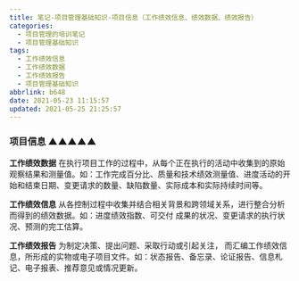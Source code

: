 ```yaml
---
title: 笔记-项目管理基础知识-项目信息（工作绩效信息、绩效数据、绩效报告）
categories:
  - 项目管理的培训笔记
  - 项目管理基础知识
tags:
  - 工作绩效信息
  - 工作绩效数据
  - 工作绩效报告
  - 项目管理基础知识
abbrlink: b648
date: 2021-05-23 11:15:57
updated: 2021-05-25 21:25:57
---
```



### 项目信息 ▲▲▲▲▲

**工作绩效数据**
在执行项目工作的过程中，从每个正在执行的活动中收集到的原始观察结果和测量值。如：工作完成百分比、质量和技术绩效测量值、进度活动的开始和结束日期、变更请求的数量、缺陷数量、实际成本和实际持续时间等。

**工作绩效信息**
从各控制过程中收集并结合相关背景和跨领域关系，进行整合分析而得到的绩效数据。如：进度绩效指数、可交付 成果的状况、变更请求的执行状况、预测的完工估算。

**工作绩效报告**
为制定决策、提出问题、采取行动或引起关注， 而汇编工作绩效信息，所形成的实物或电子项目文件。如：状态报告、备忘录、论证报告、信息札记、电子报表、推荐意见或情况更新。

